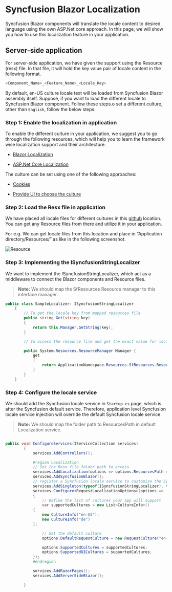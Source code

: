 # Syncfusion Blazor Localization

Syncfusion Blazor components will translate the locale content to desired language using the own ASP.Net core approach. In this page, we will show you how to use this localization feature in your application.

## Server-side application

For server-side application, we have given the support using the Resource (resx) file. In that file, it will hold the key value pair of locale content in the following format.

```csharp
<Component_Name>_<Feature_Name>_<Locale_Key>
```

By default, en-US culture locale text will be loaded from Syncfusion Blazor assembly itself. Suppose, if you want to load the different locale to Syncfusion Blazor component. Follow these steps.o set a different culture, other than `English`, follow the below steps:

### Step 1: Enable the localization in application

To enable the different culture in your application, we suggest you to go through the following resources, which will help you to learn the framework wise localization support and their architecture. 

* [Blazor Localization](https://docs.microsoft.com/en-us/aspnet/core/blazor/globalization-localization?view=aspnetcore-3.1)

* [ASP.Net Core Localization](https://docs.microsoft.com/en-us/aspnet/core/fundamentals/localization?view=aspnetcore-3.0)

The culture can be set using one of the following approaches:

* [Cookies](https://docs.microsoft.com/en-us/aspnet/core/blazor/globalization-localization?view=aspnetcore-3.1#cookies)

* [Provide UI to choose the culture](https://docs.microsoft.com/en-us/aspnet/core/blazor/globalization-localization?view=aspnetcore-3.1#provide-ui-to-choose-the-culture)

### Step 2: Load the Resx file in application

We have placed all locale files for different cultures in this [github](./src/) location. You can get any Resource files from there and utilize it in your application.

For e.g. We can get locale files from this location and place in “Application directory/Resources/” as like in the following screenshot.

![Resource](https://blazor.syncfusion.com/documentation/common/images/resource.png) 

### Step 3:  Implementing the ISyncfusionStringLocalizer

We want to implement the ISyncfusionStringLocalizer, which act as a middleware to connect the Blazor components and Resource files. 

> **Note:** We should map the SfResources Resource manager to this interface manager. 

```csharp
public class SampleLocalizer: ISyncfusionStringLocalizer
    {
        // To get the locale key from mapped resources file
        public string Get(string key)
        {
            return this.Manager.GetString(key);
        }

        // To access the resource file and get the exact value for locale key

        public System.Resources.ResourceManager Manager { 
            get
            {
                return ApplicationNamespace.Resources.SfResources.ResourceManager;
            }
        }
    }
```

### Step 4: Configure the locale service

We should add the Syncfusion locale service in `Startup.cs` page, which is after the Syncfusion default service. Therefore, application level Syncfusion locale service injection will override the default Syncfusion locale service.

> **Note:** We should map the folder path to ResourcesPath in default Localization service. 


```csharp

public void ConfigureServices(IServiceCollection services)
        {
            services.AddControllers();

            #region Localization
            // Set the Resx file folder path to access
            services.AddLocalization(options => options.ResourcesPath = "Resources");
            services.AddSyncfusionBlazor();
            // register a Syncfusion locale service to customize the Syncfusion Blazor component locale culture
            services.AddSingleton(typeof(ISyncfusionStringLocalizer), typeof(SampleLocalizer));
            services.Configure<RequestLocalizationOptions>(options =>
            {
                // Define the list of cultures your app will support
                var supportedCultures = new List<CultureInfo>()
            {
                new CultureInfo("en-US"),
                new CultureInfo("de")
            };

                // Set the default culture
                options.DefaultRequestCulture = new RequestCulture("en-US");

                options.SupportedCultures = supportedCultures;
                options.SupportedUICultures = supportedCultures;
            });
            #endregion

            services.AddRazorPages();
            services.AddServerSideBlazor();

        }

```